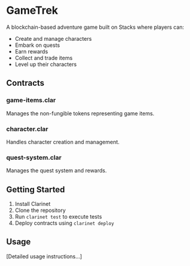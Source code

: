 # GameTrek

A blockchain-based adventure game built on Stacks where players can:
- Create and manage characters
- Embark on quests
- Earn rewards
- Collect and trade items
- Level up their characters

## Contracts

### game-items.clar
Manages the non-fungible tokens representing game items.

### character.clar
Handles character creation and management.

### quest-system.clar
Manages the quest system and rewards.

## Getting Started

1. Install Clarinet
2. Clone the repository
3. Run `clarinet test` to execute tests
4. Deploy contracts using `clarinet deploy`

## Usage

[Detailed usage instructions...]
